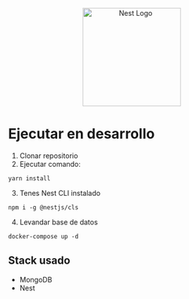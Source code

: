 <p align="center">
  <a href="http://nestjs.com/" target="blank"><img src="https://nestjs.com/img/logo-small.svg" width="200" alt="Nest Logo" /></a>
</p>

# Ejecutar en desarrollo
1. Clonar repositorio
2. Ejecutar comando:
```
yarn install
```

3. Tenes Nest CLI instalado
```
npm i -g @nestjs/cls
```

4. Levandar base de datos
```
docker-compose up -d
```

## Stack usado
* MongoDB
* Nest